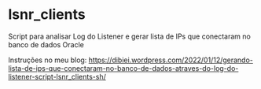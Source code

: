 # lsnr_clients
Script para analisar Log do Listener e gerar lista de IPs que conectaram no banco de dados Oracle

Instruções no meu blog:
https://dibiei.wordpress.com/2022/01/12/gerando-lista-de-ips-que-conectaram-no-banco-de-dados-atraves-do-log-do-listener-script-lsnr_clients-sh/
